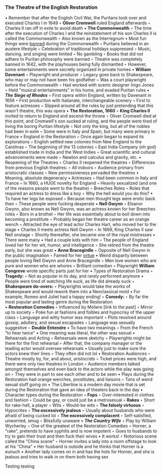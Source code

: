 ### The Theatre of the English Restoration

• Remember that after the English Civil War, the Puritans took over and executed Charles I in 1649
	◦ **Oliver Cromwell** ruled England afterwards
	◦ Charles II ran off in exile to avoid death
• **The Commonwealth**
	◦ The time after the execution of Charles I and the reinstatement of his son Charles II is called the Commonwealth
		‣ Also known as the Interregnum
• Most fun things were <u>banned</u> during the Commonwealth
	◦ Puritans believed in an austere lifestyle
	◦ Celebration of traditional holidays suppressed
	◦ Music, dancing, and singing were limited
	◦ No gambling
	◦ Books that did not adhere to Puritan philosophy were banned
	◦ Theatre was completely banned in 1642, with the playhouses being fully dismantled
		‣ However, some entertainments were secretly organized in private homes
• **William Davenant**
	◦ Playwright and producer
	◦ Legacy goes back to Shakespeare, who may or may not have been his godfather
	◦ Was a court playwright before the Commonwealth
	◦ Had worked with scenic designer Inigo Jones
	◦ Held "musical entertainments" in his home, and evaded Puritan rules
• ***The Siege of Rhodes***
	◦ First opera within England, written by Davenant in 1656
	◦ First production with Italianate, interchangeable scenery
	◦ First to feature actresses
	◦ Slipped around all the rules by just pretending that this wasn't theatre, this was opera
• **The Restoration, 1660**
	◦ **King Charles II** invited to return to England and ascend the throne
		‣ Oliver Cromwell died at this point, and Cromwell's son sucked at ruling, and the people were tired of living the boring Puritan lifestyle
	◦ Not only the king, but all of the nobles had been in exile 
		‣ Some were in Italy and Spain, but many were primary in France
• England in the Restoration
	◦ Once again began to expand its explorations
	◦ English settled new colonies from New England to the Carolinas
		‣ The beginning of the 13 colonies
	◦ East India Company (oh god) established trade in India and the West Indies
	◦ Great scientific and cultural advancements were made
		‣ Newton and calculus and gravity, etc.
• Reopening of the Theatres
	◦ Charles II reopened the theatres 
	◦ Differences from previous English theatres:
		‣ All indoors
		‣ Audience primary from aristocratic classes
		‣ New permissiveness pervaded the theatres
			• Meaning, absolute degeneracy
• Actresses
	◦ Had been common in Italy and France
	◦ In 1660, a HUGE novelty for England
	◦ Heavily sexualized (and one of the reasons people went to the theatre)
	◦ Breeches Roles
		‣ Roles that required an actress to dress like a boy 
		‣ Why the hell would you do this?
			• To have her legs be exposed
				◦ Because men thought legs were erotic back then
					‣ These people were fucking desperate
• **Nell Gwynn**
	◦ Eleanor Gwynn, also known as Nell Gwynn, was an actress known for her Breeches roles
	◦ Born in a brothel
		‣ Her life was essentially about to boil down into becoming a prostitute
	◦ Probably began her theatre career as an orange wench
	◦ Attracted the eye of lead actor Charles Hart, who moved her to the stage
• Charles II meets actress Nell Gwynn
	◦ In 1669, King Charles II saw Nell onstage
		‣ Shortly thereafter, she became one of the royal mistresses
			• There were many
			• Had a couple kids with him
	◦ The people of England loved her for her wit, humor, and intelligence
	◦ She retired from the theatre early, but she was great
• **Anne Bracegirdle**
	◦ Opposite of Nell Gwynn in the public imagination
		‣ Famed for her <u>virtue</u>
			• Weird disparity between people loving Nell Gwynn and Anne Bracegirdle
				◦ Men love women who are pure and women who are whores
	◦ Brilliant comedian
	◦ Playwright **William Congreve** wrote specific parts just for her
• Types of Restoration Drama
	◦ **Tragedy:**
		‣ Not as popular in its day, and rarely performed anymore
			• People were tired of watching life suck, as life did already suck
	◦ **Shakespeare do-overs:**
		‣ Playwrights would take the works of Shakespeare and would rework them into a Neoclassical mold
			• For example, Romeo and Juliet had a happy ending!
	◦ **Comedy:**
		‣ By far the most popular and lasting genre during the Restoration  
• **Restoration Comedies**
	◦ Influenced by Moliere [link to the past]
	◦ Mirror up to society
	◦ Poke fun at fashions and foibles and hypocrisy of the upper class
	◦ Language and witty humor was important
	◦ Plots revolved around gossip, adultery, and sexual escapades
	◦ Language was sexually suggestive
		‣ **Double Entendre**
			• To have two meanings
				◦ From the French "to hear twice"
			• One meaning was literal, the other was sexual
• Rehearsals and Acting
	◦ Rehearsals were sketchy
	◦ Playwrights might be there for the first rehearsal
		‣ After that, the company manager or the leading actor would oversee rehearsals
			• Usually just to make sure the actors knew their lines
				◦ They often did not lol
• Restoration Audiences
	◦ Theatre mostly by, for, and about, *aristocrats*
	◦ Ticket prices were high, and there were only two theatres in London
	◦ Audience members talked amongst themselves and even back to the actors while the play was going on
		‣ They were in part to see each other and to be seen
• Plays during the Restoration had orange wenches, prostitutes, and liaisons
	◦ Tons of weird sexual stuff going on
• The Libertine is a modern day movie that is set during the Restoration that gave an idea of theaters back in the day
• Character types during the Restoration
	◦ **Fops**
		‣ Over-interested in clothes and fashion
		‣ Could be gay, or could just be a metrosexual
	◦ **Rakes**
		‣ Short for rake-hell, a player
	◦ Wits
	◦ Would-be wits
	◦ **The falsely virtuous**
		‣ Hypocrites
	◦ **The excessively jealous**
		‣ Usually about husbands who were afraid of being cucked lol
	◦ **The excessively complacent**
		‣ Self-satisfied, unworried, smug
		‣ Blissfully unaware
• ***The Country Wife***
	◦ Play by William Wycherley
	◦ One of the greatest of the Restoration Comedies
	◦ Horner, a "rake", pretends to have syphilis and is now impotent
		‣ Goes to husbands to try to gain their trust and then fuck their wives
			• It works!
	◦ Notorious scene called the "China scene"
		‣ Horner invites a lady into a room offstage to look at his "China"
			• Her husband is outside and he thinks that Horner is a eunuch
			• Another lady comes on in and has the hots for Horner, and she is jealous and tries to walk in on them both having sex

Testing testing
